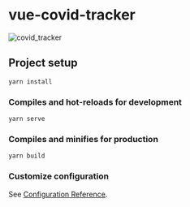 # vue-covid-tracker
![covid_tracker](https://user-images.githubusercontent.com/33198528/160746447-c095ffba-8c62-48dc-9fe3-aeaf8dc767dd.gif)

## Project setup
```
yarn install
```

### Compiles and hot-reloads for development
```
yarn serve
```

### Compiles and minifies for production
```
yarn build
```

### Customize configuration
See [Configuration Reference](https://cli.vuejs.org/config/).
